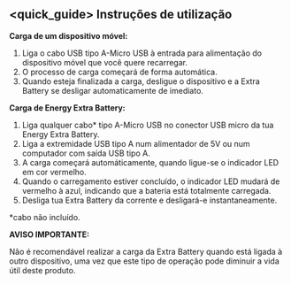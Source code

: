 ## <quick_guide> Instruções de utilização

**Carga de um dispositivo móvel:**


1. Liga o cabo USB tipo A-Micro USB à entrada para alimentação do dispositivo móvel que você quere recarregar.  
1. O processo de carga começará de forma automática. 
1. Quando esteja finalizada a carga, desligue o dispositivo e a Extra Battery se desligar automaticamente de imediato.


**Carga de Energy Extra Battery:**
1. Liga qualquer cabo* tipo A-Micro USB no conector USB micro da tua Energy Extra Battery.
1. Liga a extremidade USB tipo A num alimentador de 5V ou num computador com saída USB tipo A.
1. A carga começará automáticamente, quando ligue-se o indicador LED em cor vermelho.
1. Quando o carregamento estiver concluído, o indicador LED mudará de vermelho à azul, indicando que a bateria está totalmente carregada. 
1. Desliga tua Extra Battery da corrente e desligará-e instantaneamente.

*cabo não incluído.

**AVISO IMPORTANTE:**

Não é recomendável realizar a carga da Extra Battery quando está ligada à outro dispositivo, uma vez que este tipo de operação pode diminuir a vida útil deste produto.
